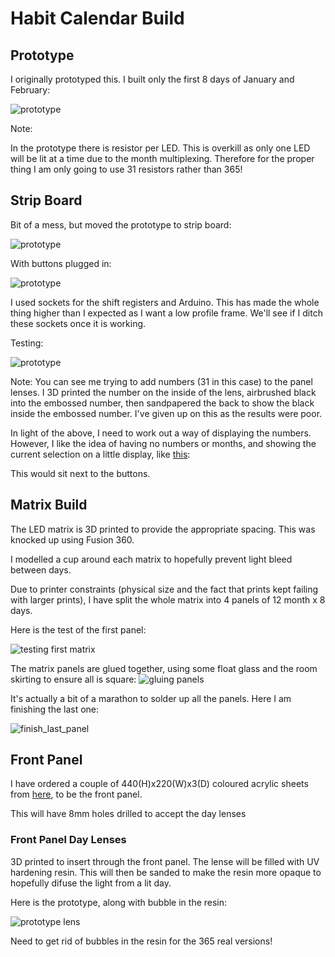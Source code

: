 # Habit Calendar Build

## Prototype

I originally prototyped this. I built only the first 8 days of January and February:

![prototype](./images/prototype.jpg) 

Note:

In the prototype there is resistor per LED. This is overkill as only one LED will be lit at a time due to the month multiplexing. Therefore for the proper thing I am only going to use 31 resistors rather than 365!

## Strip Board

Bit of a mess, but moved the prototype to strip board:

![prototype](./images/circuit_1.jpg) 


With buttons plugged in:

![prototype](./images/circuit_2.jpg) 

I used sockets for the shift registers and Arduino. This has made the whole thing higher than I expected as I want a low profile frame. We'll see if I ditch these sockets once it is working.

Testing:

![prototype](./images/testing_strip_board.jpg) 

Note: You can see me trying to add numbers (31 in this case) to the panel lenses. I 3D printed the number on the inside of the lens, airbrushed black into the embossed number, then sandpapered the back to show the black inside the embossed number. I've given up on this as the results were poor.

In light of the above, I need to work out a way of displaying the numbers. However, I like the idea of having no numbers or months, and showing the current selection on a little display, like [this](https://thepihut.com/products/0-91-oled-display-module):

This would sit next to the buttons.

## Matrix Build

The LED matrix is 3D printed to provide the appropriate spacing. This was knocked up using Fusion 360.

I modelled a cup around each matrix to hopefully prevent light bleed between days.

Due to printer constraints (physical size and the fact that prints kept failing with larger prints), I have split the whole matrix into 4 panels of 12 month x 8 days.

Here is the test of the first panel:

![testing first matrix](./images/testing_first_matrix.jpg)


The matrix panels are glued together, using some float glass and the room skirting to ensure all is square:
![gluing panels](./images/gluing_panels.jpg)

It's actually a bit of a marathon to solder up all the panels. Here I am finishing the last one:

![finish_last_panel](./images/finish_last_panel.jpg)


## Front Panel

I have ordered a couple of 440(H)x220(W)x3(D) coloured acrylic sheets from [here](https://www.sheetplastics.co.uk), to be the front panel.

This will have 8mm holes drilled to accept the day lenses

### Front Panel Day Lenses

3D printed to insert through the front panel. The lense will be filled with UV hardening resin. This will then be sanded to make the resin more opaque to hopefully difuse the light from a lit day.

Here is the prototype, along with bubble in the resin:

![prototype lens](./images/prototype_lens.jpg) 

Need to get rid of bubbles in the resin for the 365 real versions!
